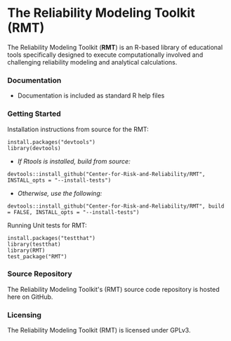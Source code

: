 # The Reliability Modeling Toolkit (RMT)

The Reliability Modeling Toolkit (**RMT**) is an R-based library of educational tools specifically designed to execute computationally involved and challenging reliability modeling and analytical calculations.

### Documentation

* Documentation is included as standard R help files

### Getting Started

Installation instructions from source for the RMT:

```
install.packages("devtools")
library(devtools)
```
* *If Rtools is installed, build from source:*
```
devtools::install_github("Center-for-Risk-and-Reliability/RMT", INSTALL_opts = "--install-tests")
```
* *Otherwise, use the following:*
```
devtools::install_github("Center-for-Risk-and-Reliability/RMT", build = FALSE, INSTALL_opts = "--install-tests")
```
Running Unit tests for RMT:
```
install.packages("testthat")
library(testthat)
library(RMT)
test_package("RMT")
```
### Source Repository

The Reliability Modeling Toolkit's (RMT) source code repository is hosted here on GitHub.

### Licensing

The Reliability Modeling Toolkit (RMT) is licensed under GPLv3.
